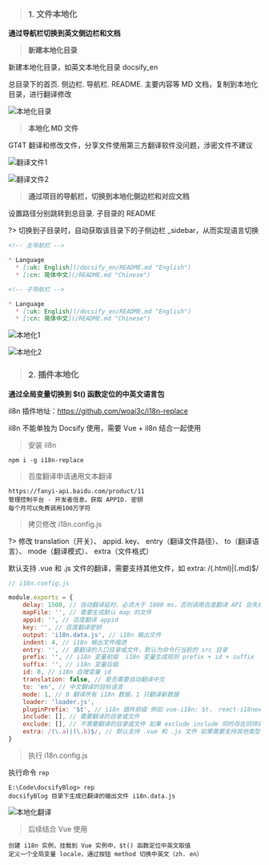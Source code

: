 <!-- 本地化 -->

> ### 1. 文件本地化

**通过导航栏切换到英文侧边栏和文档**

> **新建本地化目录**

新建本地化目录，如英文本地化目录 docsify_en 

总目录下的首页. 侧边栏. 导航栏. README. 主要内容等 MD 文档，复制到本地化目录，进行翻译修改

![本地化目录](../_media/_resources/本地化目录.png ':size=25%')


> **本地化 MD 文件**

GT4T 翻译和修改文件，分享文件使用第三方翻译软件没问题，涉密文件不建议

![翻译文件1](../_media/_resources/翻译文件1.png ':size=30%')

![翻译文件2](../_media/_resources/翻译文件2.png ':size=50%')


> **通过项目的导航栏，切换到本地化侧边栏和对应文档**

设置路径分别跳转到总目录. 子目录的 README

?> 切换到子目录时，自动获取该目录下的子侧边栏 _sidebar，从而实现语言切换

```docsifyBlog/_navbar.md
<!-- 主导航栏 -->

* Language
  * [:uk: English](/docsify_en/README.md "English")
  * [:cn: 简体中文](/README.md "Chinese")

```

```docsifyBlog/docsify_en/_navbar.md
<!-- 子导航栏 -->

* Language
  * [:uk: English](/docsify_en/README.md "English")
  * [:cn: 简体中文](/README.md "Chinese")
```
![本地化1](../_media/_resources/本地化1.png ':size=100%')

![本地化2](../_media/_resources/本地化2.png ':size=100%')

> ### 2. 插件本地化

**通过全局变量切换到 $t() 函数定位的中英文语言包**

il8n 插件地址：https://github.com/woai3c/i18n-replace

il8n 不能单独为 Docsify 使用，需要 Vue + il8n 结合一起使用

> 安装 il8n 

`npm i -g i18n-replace`

> 百度翻译申请通用文本翻译
```    
https://fanyi-api.baidu.com/product/11
管理控制平台 - 开发者信息，获取 APPID. 密钥
每个月可以免费调用100万字符
```

> 拷贝修改 i18n.config.js

?> 修改 translation（开关）、 appid. key、 entry（翻译文件路径）、 to（翻译语言）、 mode（翻译模式）、 extra（文件格式）

默认支持 .vue 和 .js 文件的翻译，需要支持其他文件，如 extra: /(\.html)|(\.md)$/

``` js
// i18n.config.js

module.exports = {
    delay: 1500, // 自动翻译延时，必须大于 1000 ms，否则调用百度翻译 API 会失败
    mapFile: '', // 需要生成默认 map 的文件
    appid: '', // 百度翻译 appid
    key: '', // 百度翻译密钥
    output: 'i18n.data.js', // i18n 输出文件
    indent: 4, // i18n 输出文件缩进
    entry: '', // 要翻译的入口目录或文件，默认为命令行当前的 src 目录
    prefix: '', // i18n 变量前缀  i18n 变量生成规则 prefix + id + suffix
    suffix: '', // i18n 变量后缀
    id: 0, // i18n 自增变量 id
    translation: false, // 是否需要自动翻译中文
    to: 'en', // 中文翻译的目标语言
    mode: 1, // 0 翻译所有 i18n 数据，1 只翻译新数据
    loader: 'loader.js',
    pluginPrefix: '$t', // i18n 插件前缀 例如 vue-i18n: $t， react-i18next: t
    include: [], // 需要翻译的目录或文件
    exclude: [], // 不需要翻译的目录或文件 如果 exclude include 同时存在同样的目录或文件 则 exclude 优先级高
    extra: /(\.a)|(\.b)$/, // 默认支持 .vue 和 .js 文件 如果需要支持其他类型的文件，请用正则描述 例如这个示例额外支持 .a .b 文件
}
```

> 执行 i18n.config.js

执行命令 `rep`

```
E:\Code\docsifyBlog> rep
docsifyBlog 目录下生成已翻译的输出文件 i18n.data.js
```

![本地化翻译](../_media/_resources/本地化翻译.png)

> 后续结合 Vue 使用

```
创建 i18n 实例，挂载到 Vue 实例中，$t() 函数定位中英文取值
定义一个全局变量 locale，通过按钮 method 切换中英文（zh. en）
```
